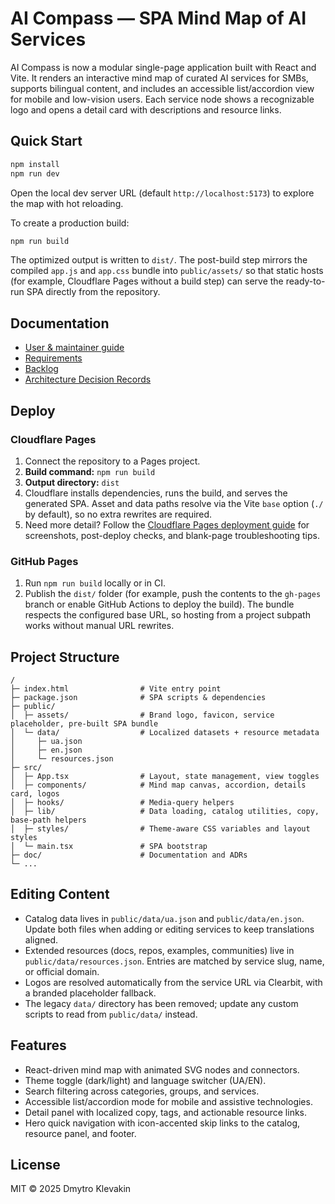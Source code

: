 # AI Compass — SPA Mind Map of AI Services

AI Compass is now a modular single-page application built with React and Vite. It renders an interactive mind map of curated AI services for SMBs, supports bilingual content, and includes an accessible list/accordion view for mobile and low-vision users. Each service node shows a recognizable logo and opens a detail card with descriptions and resource links.

## Quick Start

```bash
npm install
npm run dev
```

Open the local dev server URL (default `http://localhost:5173`) to explore the map with hot reloading.

To create a production build:

```bash
npm run build
```

The optimized output is written to `dist/`. The post-build step mirrors the compiled `app.js` and `app.css` bundle into
`public/assets/` so that static hosts (for example, Cloudflare Pages without a build step) can serve the ready-to-run SPA
directly from the repository.

## Documentation

- [User & maintainer guide](doc/index.md)
- [Requirements](doc/Requirements.md)
- [Backlog](doc/Backlog.md)
- [Architecture Decision Records](doc/adr)

## Deploy

### Cloudflare Pages

1. Connect the repository to a Pages project.
2. **Build command:** `npm run build`
3. **Output directory:** `dist`
4. Cloudflare installs dependencies, runs the build, and serves the generated SPA. Asset and data paths resolve via the Vite `base` option (`./` by default), so no extra rewrites are required.
5. Need more detail? Follow the [Cloudflare Pages deployment guide](doc/deployment/cloudflare-pages.md) for screenshots, post-deploy checks, and blank-page troubleshooting tips.

### GitHub Pages

1. Run `npm run build` locally or in CI.
2. Publish the `dist/` folder (for example, push the contents to the `gh-pages` branch or enable GitHub Actions to deploy the build). The bundle respects the configured base URL, so hosting from a project subpath works without manual URL rewrites.

## Project Structure

```
/
├─ index.html                # Vite entry point
├─ package.json              # SPA scripts & dependencies
├─ public/
│  ├─ assets/                # Brand logo, favicon, service placeholder, pre-built SPA bundle
│  └─ data/                  # Localized datasets + resource metadata
│     ├─ ua.json
│     ├─ en.json
│     └─ resources.json
├─ src/
│  ├─ App.tsx                # Layout, state management, view toggles
│  ├─ components/            # Mind map canvas, accordion, details card, logos
│  ├─ hooks/                 # Media-query helpers
│  ├─ lib/                   # Data loading, catalog utilities, copy, base-path helpers
│  ├─ styles/                # Theme-aware CSS variables and layout styles
│  └─ main.tsx               # SPA bootstrap
├─ doc/                      # Documentation and ADRs
└─ ...
```

## Editing Content

- Catalog data lives in `public/data/ua.json` and `public/data/en.json`. Update both files when adding or editing services to keep translations aligned.
- Extended resources (docs, repos, examples, communities) live in `public/data/resources.json`. Entries are matched by service slug, name, or official domain.
- Logos are resolved automatically from the service URL via Clearbit, with a branded placeholder fallback.
- The legacy `data/` directory has been removed; update any custom scripts to read from `public/data/` instead.

## Features

- React-driven mind map with animated SVG nodes and connectors.
- Theme toggle (dark/light) and language switcher (UA/EN).
- Search filtering across categories, groups, and services.
- Accessible list/accordion mode for mobile and assistive technologies.
- Detail panel with localized copy, tags, and actionable resource links.
- Hero quick navigation with icon-accented skip links to the catalog, resource panel, and footer.

## License

MIT © 2025 Dmytro Klevakin
